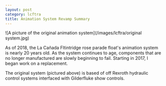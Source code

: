 ```yaml
---
layout: post
category: lcftra
title: Animation System Revamp Summary
---
```

![A picture of the original animation system](/images/lcftra/original system.jpg)

As of 2018, the La Cañada Fltintridge rose parade float's animation system is nearly 20 years old. As the system continues to age, components that are no longer manufactured are slowly beginning to fail. Starting in 2017, I began work on a replacement.<!--more-->

The original system (pictured above) is based of off Rexroth hydraulic control systems interfaced with Gilderfluke show controls.

